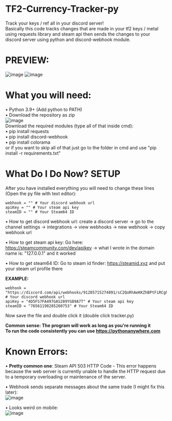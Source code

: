 # TF2-Currency-Tracker-py
Track your keys / ref all in your discord server!  
Basically this code tracks changes that are made in your tf2 keys / metal using requests library and steam api then sends the changes to your discord server using python and discord-webhook module.


# PREVIEW:
![image](https://user-images.githubusercontent.com/51534102/142774711-89e6e486-39bb-4c5e-8562-e2ae00ae4a10.png)
![image](https://user-images.githubusercontent.com/51534102/142774257-051fe165-7d1d-45d4-b3b0-b16e257e4b44.png)




# What you will need:  
• Python 3.9+ (Add python to PATH)  
• Download the repository as zip  
![image](https://user-images.githubusercontent.com/51534102/142775472-13bc4769-ff19-4e26-8212-43377b74e200.png)  
Download the required modules (type all of that inside cmd):  
• pip install requests  
• pip install discord-webhook  
• pip install colorama  
or if you want to skip all of that just go to the folder in cmd and use "pip install -r requirements.txt"

# What Do I Do Now? SETUP
After you have installed everything you will need to change these lines (Open the py file with text editor):  
```
webhook = "" # Your discord webhook url
apiKey = "" # Your steam api key
steamID = "" # Your Steam64 ID
```
• How to get discord webhook url: create a discord server -> go to the channel settings -> integrations -> view webhooks -> new webhook -> copy webhook url  

• How to get steam api key: Go here: https://steamcommunity.com/dev/apikey -> what I wrote in the domain name is: "127.0.0.1" and it worked  

• How to get steam64 ID: Go to steam id finder: https://steamid.xyz and put your steam url profile there  

**EXAMPLE:**
```
webhook = "https://discord.com/api/webhooks/91205715274891/sC2QoRhAeKKZhBPtFiRCghEf45vSRUoB2nh5f7xPV6ZAHJp" # Your discord webhook url
apiKey = "4D5FS7FA497GAS289YG89A7T" # Your steam api key
steamID = "76561198285260753" # Your Steam64 ID
```
Now save the file and double click it (double click tracker.py)

**Common sense: The program will work as long as you're running it**  
**To run the code consistently you can use https://pythonanywhere.com**


# Known Errors:  
• **Pretty common one**: Steam API 503 HTTP Code - This error happens because the web server is currently unable to handle the HTTP request due to a temporary overloading or maintenance of the server.  

• Webhook sends separate messages about the same trade (I might fix this later):       
![image](https://user-images.githubusercontent.com/51534102/142773946-7f16bbd0-ae57-45c6-84ba-65863d844301.png)  

• Looks weird on mobile:  
![image](https://user-images.githubusercontent.com/51534102/142775051-7c66aa1a-8cf7-4055-962a-567ce8200ba2.png)

